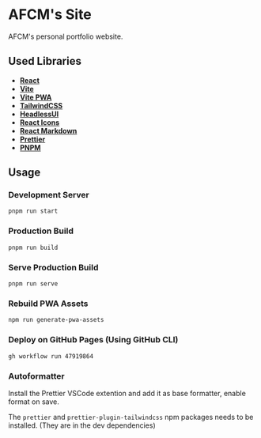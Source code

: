 # AFCM's Site

AFCM's personal portfolio website.

## Used Libraries

- [**React**](https://reactjs.org)
- [**Vite**](https://vitejs.dev)
- [**Vite PWA**](https://vite-pwa-org.netlify.app)
- [**TailwindCSS**](https://tailwindcss.com)
- [**HeadlessUI**](https://headlessui.com)
- [**React Icons**](https://react-icons.github.io/react-icons)
- [**React Markdown**](https://github.com/remarkjs/react-markdown)
- [**Prettier**](https://prettier.io)
- [**PNPM**](https://pnpm.io)

## Usage

### Development Server

```shell
pnpm run start
```

### Production Build

```shell
pnpm run build
```

### Serve Production Build

```shell
pnpm run serve
```

### Rebuild PWA Assets

```shell
npm run generate-pwa-assets
```

### Deploy on GitHub Pages (Using GitHub CLI)

```shell
gh workflow run 47919864
```

### Autoformatter

Install the Prettier VSCode extention and add it as base formatter, enable format on save.

The `prettier` and `prettier-plugin-tailwindcss` npm packages needs to be installed. (They are in the dev dependencies)
